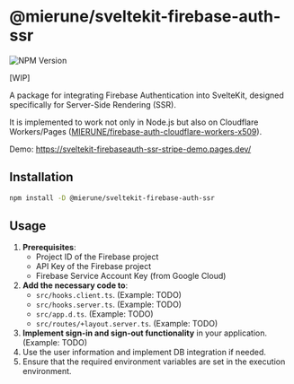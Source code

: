 # @mierune/sveltekit-firebase-auth-ssr

![NPM Version](https://img.shields.io/npm/v/%40mierune%2Fsveltekit-firebase-auth-ssr)

[WIP]

A package for integrating Firebase Authentication into SvelteKit, designed specifically for Server-Side Rendering (SSR).

It is implemented to work not only in Node.js but also on Cloudflare Workers/Pages ([MIERUNE/firebase-auth-cloudflare-workers-x509](https://github.com/MIERUNE/firebase-auth-cloudflare-workers-x509)).

Demo: https://sveltekit-firebaseauth-ssr-stripe-demo.pages.dev/

## Installation

```bash
npm install -D @mierune/sveltekit-firebase-auth-ssr
```

## Usage

1.	**Prerequisites**:
    - Project ID of the Firebase project
    - API Key of the Firebase project
    - Firebase Service Account Key (from Google Cloud)
2.	**Add the necessary code to**:
    - `src/hooks.client.ts`. (Example: TODO)
    - `src/hooks.server.ts`. (Example: TODO)
    - `src/app.d.ts`. (Example: TODO)
    - `src/routes/+layout.server.ts`. (Example: TODO)
3.	**Implement sign-in and sign-out functionality** in your application. (Example: TODO)
4.	Use the user information and implement DB integration if needed.
5.	Ensure that the required environment variables are set in the execution environment.

